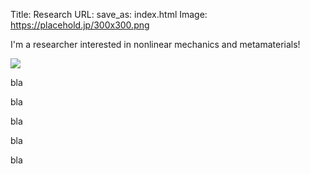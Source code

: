 Title: Research
URL:
save_as: index.html
Image: https://placehold.jp/300x300.png

I'm a researcher interested in nonlinear mechanics and metamaterials!

![](https://placehold.jp/300x300.png)

bla

bla

bla

bla

bla



